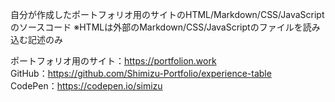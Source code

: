 自分が作成したポートフォリオ用のサイトのHTML/Markdown/CSS/JavaScriptのソースコード
※HTMLは外部のMarkdown/CSS/JavaScriptのファイルを読み込む記述のみ

ポートフォリオ用のサイト：https://portfolion.work  
GitHub：https://github.com/Shimizu-Portfolio/experience-table  
CodePen：https://codepen.io/simizu
